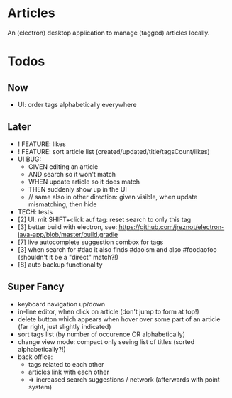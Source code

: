 # Articles

An (electron) desktop application to manage (tagged) articles locally.

# Todos

## Now

* UI: order tags alphabetically everywhere

## Later

* ! FEATURE: likes
* ! FEATURE: sort article list (created/updated/title/tagsCount/likes)
* UI BUG:
    * GIVEN editing an article
    *   AND search so it won't match
    * WHEN update article so it does match
    * THEN suddenly show up in the UI
    * // same also in other direction: given visible, when update mismatching, then hide 
* TECH: tests
* [2] UI: mit SHIFT+click auf tag: reset search to only this tag
* [3] better build with electron, see: https://github.com/jreznot/electron-java-app/blob/master/build.gradle
* [7] live autocomplete suggestion combox for tags
* [3] when search for #dao it also finds #daoism and also #foodaofoo (shouldn't it be a "direct" match?!)
* [8] auto backup functionality

## Super Fancy

* keyboard navigation up/down
* in-line editor, when click on article (don't jump to form at top!)
* delete button which appears when hover over some part of an article (far right, just slightly indicated)
* sort tags list (by number of occurence OR alphabetically)
* change view mode: compact only seeing list of titles (sorted alphabetically?!)
* back office:
	* tags related to each other
	* articles link with each other
	* => increased search suggestions / network (afterwards with point system)